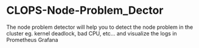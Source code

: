 # CLOPS-Node-Problem_Dector

The node problem detector will help you to detect the node problem in the cluster eg. kernel deadlock, bad CPU, etc... and visualize the logs in Prometheus Grafana